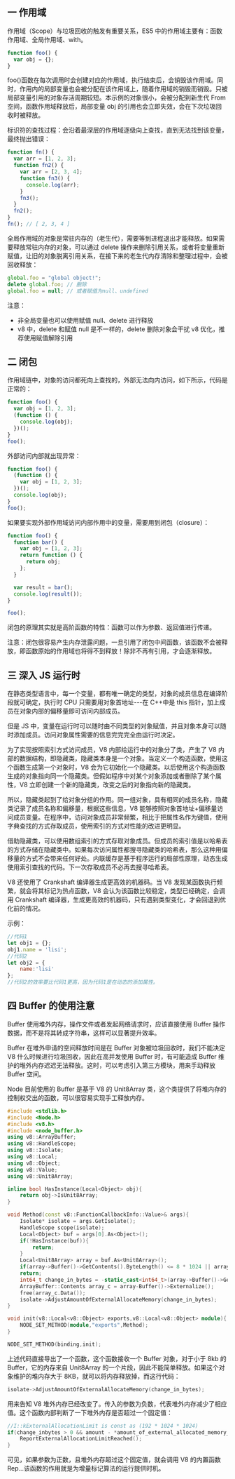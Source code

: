## 一 作用域

作用域（Scope）与垃圾回收的触发有重要关系，ES5 中的作用域主要有：函数作用域、全局作用域、with。

```js
function foo() {
  var obj = {};
}
```

foo()函数在每次调用时会创建对应的作用域，执行结束后，会销毁该作用域。同时，作用内的局部变量也会被分配在该作用域上，随着作用域的销毁而销毁。只被局部变量引用的对象存活周期较短。本示例的对象很小，会被分配到新生代 From 空间，函数作用域释放后，局部变量 obj 的引用也会立即失效，会在下次垃圾回收时被释放。

标识符的查找过程：会沿着最深层的作用域逐级向上查找，直到无法找到该变量，最终抛出错误：

```js
function fn() {
  var arr = [1, 2, 3];
  function fn2() {
    var arr = [2, 3, 4];
    function fn3() {
      console.log(arr);
    }
    fn3();
  }
  fn2();
}
fn(); // [ 2, 3, 4 ]
```

全局作用域的对象是常驻内存的（老生代），需要等到进程退出才能释放。如果需要释放常驻内存的对象，可以通过 delete 操作来删除引用关系，或者将变量重新赋值，让旧的对象脱离引用关系，在接下来的老生代内存清除和整理过程中，会被回收释放：

```js
global.foo = "global object!";
delete global.foo; // 删除
global.foo = null; // 或者赋值为null、undefined
```

注意：

- 非全局变量也可以使用赋值 null、delete 进行释放
- v8 中，delete 和赋值 null 是不一样的，delete 删除对象会干扰 v8 优化，推荐使用赋值解除引用

## 二 闭包

作用域链中，对象的访问都死向上查找的，外部无法向内访问，如下所示，代码是正常的：

```js
function foo() {
  var obj = [1, 2, 3];
  (function () {
    console.log(obj);
  })();
}
foo();
```

外部访问内部就出现异常：

```js
function foo() {
  (function () {
    var obj = [1, 2, 3];
  })();
  console.log(obj);
}
foo();
```

如果要实现外部作用域访问内部作用中的变量，需要用到闭包（closure）：

```js
function foo() {
  function bar() {
    var obj = [1, 2, 3];
    return function () {
      return obj;
    };
  }

  var result = bar();
  console.log(result());
}

foo();
```

闭包的原理其实就是高阶函数的特性：函数可以作为参数、返回值进行传递。

注意：闭包很容易产生内存泄露问题，一旦引用了闭包中间函数，该函数不会被释放，即函数原始的作用域也将得不到释放！除非不再有引用，才会逐渐释放。

## 三 深入 JS 运行时

在静态类型语言中，每一个变量，都有唯一确定的类型，对象的成员信息在编译阶段就可确定，执行时 CPU 只需要用对象首地址---在 C++中是 this 指针，加上成员在对象内部的偏移量即可访问内部成员。

但是 JS 中，变量在运行时可以随时由不同类型的对象赋值，并且对象本身可以随时添加成员。访问对象属性需要的信息完完完全由运行时决定。

为了实现按照索引方式访问成员，V8 内部给运行中的对象分了类，产生了 V8 内部的数据结构，即隐藏类，隐藏类本身是一个对象。当定义一个构造函数，使用这个函数生成第一个对象时，V8 会为它初始化一个隐藏类。以后使用这个构造函数生成的对象指向同一个隐藏类。但假如程序中对某个对象添加或者删除了某个属性，V8 立即创建一个新的隐藏类，改变之后的对象指向新的隐藏类。

所以，隐藏类起到了给对象分组的作用。同一组对象，具有相同的成员名称，隐藏类记录了成员名称和偏移量，根据这些信息，V8 能够按照对象首地址+偏移量访问成员变量。在程序中，访问对象成员非常频繁，相比于把属性名作为键值，使用字典查找的方式存取成员，使用索引的方式对性能的改进更明显。

借助隐藏类，可以使用数组索引的方式存取对象成员。但成员的索引值是以哈希表的方式存储在隐藏类中。如果每次访问属性都搜寻隐藏类的哈希表，那么这种用偏移量的方式不会带来任何好处。内联缓存是基于程序运行的局部性原理，动态生成使用索引查找的代码。下一次存取成员不必再去搜寻哈希表。

V8 还使用了 Crankshaft 编译器生成更高效的机器码。当 V8 发现某函数执行频繁，就会将其标记为热点函数，V8 会认为该函数比较稳定，类型已经确定，会调用 Crankshaft 编译器，生成更高效的机器码，只有遇到类型变化，才会回退到优化前的情况。

示例：

```JavaScript
//代码1
let obj1 = {};
obj1.name = 'lisi';
//代码2
let obj2 = {
    name:'lisi'
};
//代码2的效率要比代码1更高，因为代码1是在动态的添加属性。
```

## 四 Buffer 的使用注意

Buffer 使用堆外内存，操作文件或者发起网络请求时，应该直接使用 Buffer 操作数据，而不是将其转成字符串，这样可以显著提升效率。

Buffer 在堆外申请的空间释放时间是在 Buffer 对象被垃圾回收时，我们不能决定 V8 什么时候进行垃圾回收，因此在高并发使用 Buffer 时，有可能造成 Buffer 维护的堆外内存迟迟无法释放。这时，可以考虑引入第三方模块，用来手动释放 Buffer 空间。

Node 目前使用的 Buffer 是基于 V8 的 Unit8Array 类，这个类提供了将堆内存的控制权交出的函数，可以很容易实现手工释放内存。

```c++
#include <stdlib.h>
#include <Node.h>
#include <v8.h>
#include <node_buffer.h>
using v8::ArrayBuffer;
using v8::HandleScope;
using v8::Isolate;
using v8::Local;
using v8::Object;
using v8::Value;
using v8::Unit8Array;

inline bool HasInstance(Local<Object> obj){
    return obj->IsUnit8Array;
}

void Method(const v8::FunctionCallbackInfo::Value>& args){
    Isolate* isolate = args.GetIsolate();
    HandleScope scope(isolate);
    Local<Object> buf = args[0].As<Object>();
    if(!HasInstance(buf)){
        return;
    }
    Local<Unit8Array> array = buf.As<Unit8Array>();
    if(array->Buffer()->GetContents().ByteLength() <= 8 * 1024 || array->Buffer()->IsExternal)
    return;
    int64_t change_in_bytes = -static_cast<int64_t>(array->Buffer()->GetContents().ByteLength());
    ArrayBuffer::Contents array_c = array-Buffer()->Externalize();
    free(array_c.Data());
    isolate->AdjustAmountOfExternalAllocateMemory(change_in_bytes);
}

void init(v8::Local<v8::Object> exports,v8::Local<v8::Object> module){
    NODE_SET_METHOD(module,"exports",Method);
}

NODE_SET_METHOD(binding,init);
```

上述代码直接导出了一个函数，这个函数接收一个 Buffer 对象，对于小于 8kb 的 Buffer，它的内存来自 Unit8Array 的一个片段，因此不能简单释放。如果这个对象维护的堆内存大于 8KB，就可以将内存释放掉，而这行代码：

```c++
isolate->AdjustAmountOfExternalAllocateMemory(change_in_bytes);
```

用来告知 V8 堆外内存已经改变了。传入的参数为负数，代表堆外内存减少了相应值。这个函数内部判断了一下堆外内存是否超过一个固定值：

```c++
//I::kExternalAllocationLimit is const as (192 * 1024 * 1024)
if(change_inbytes > 0 && amount - *amount_of_external_allocated_memory_at_last_global_gc > I::kExternalAllocationLimit){
    ReportExternalAllocationLimitReached();
}
```

可见，如果参数为正数，且堆外内存超过这个固定值，就会调用 V8 的内置函数 Rep...该函数的作用就是为增量标记算法的运行提供时机。
